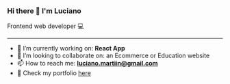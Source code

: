 ### Hi there 👋 I'm Luciano

Frontend web developer 💻
___


- 🔭 I’m currently working on: **React App**
- 👯 I’m looking to collaborate on: an Ecommerce or Education website
- 📫 How to reach me: **luciano.martiin@gmail.com**
- 🎫 Check my portfolio [here](https://luciano-mc.github.io/)
